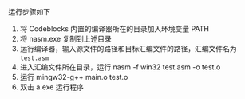 运行步骤如下

1. 将 Codeblocks 内置的编译器所在的目录加入环境变量 PATH
1. 将 nasm.exe 复制到上述目录
1. 运行编译器，输入源文件的路径和目标汇编文件的路径，汇编文件名为 `test.asm`
1. 进入汇编文件所在目录，运行 nasm -f win32 test.asm -o test.o
1. 运行 mingw32-g++ main.o test.o
1. 双击 a.exe 运行程序
